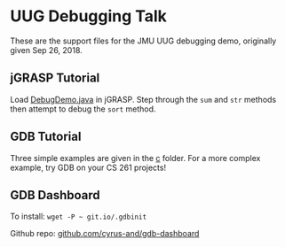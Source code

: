 # UUG Debugging Talk

These are the support files for the JMU UUG debugging demo, originally given Sep
26, 2018.

## jGRASP Tutorial

Load [DebugDemo.java](java/DebugDemo.java) in jGRASP. Step through the `sum` and
`str` methods then attempt to debug the `sort` method.

## GDB Tutorial

Three simple examples are given in the [c](c) folder. For a more complex
example, try GDB on your CS 261 projects!

## GDB Dashboard

To install: `wget -P ~ git.io/.gdbinit`

Github repo:
[github.com/cyrus-and/gdb-dashboard](https://github.com/cyrus-and/gdb-dashboard)
